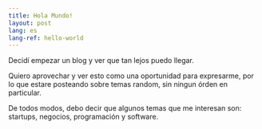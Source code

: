 ```yaml
---
title: Hola Mundo!
layout: post
lang: es
lang-ref: hello-world
---
```


Decidí empezar un blog y ver que tan lejos puedo llegar.

Quiero aprovechar y ver esto como una oportunidad para expresarme, por lo que estare posteando sobre temas random, sin ningun órden en particular.

De todos modos, debo decir que algunos temas que me interesan son: startups, negocios, programación y software.
